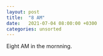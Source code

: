 ```yaml
---
layout: post
title:  "8 AM"
date:   2021-07-04 08:00:00 +0300
categories: unsorted
---
```


Eight AM in the mornning.

